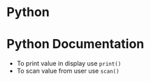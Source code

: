 # Python
# Python Documentation
- To print value in display use `print()`
- To scan value from user use `scan()`
